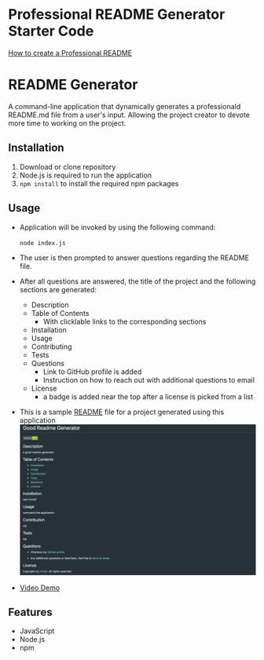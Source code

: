 # Professional README Generator Starter Code

[How to create a Professional README](./readme-guide.md)

# README Generator

A command-line application that dynamically generates a professionald README.md file from a user's input. Allowing the project creator to devote more time to working on the project.

## Installation

1. Download or clone repository
2. Node.js is required to run the application
3. `npm install` to install the required npm packages

## Usage

* Application will be invoked by using the following command:
  
  `node index.js`

* The user is then prompted to answer questions regarding the README file.
* After all questions are answered, the title of the project and the following sections are generated:
  * Description
  * Table of Contents
    * With clicklable links to the corresponding sections
  * Installation
  * Usage
  * Contributing
  * Tests
  * Questions
    * Link to GitHub profile is added
    * Instruction on how to reach out with additional questions to email
  * License
    * a badge is added near the top after a license is picked from a list
  
* This is a sample [README](assets/README.md) file for a project generated using this application
  ![Sample Readme.md File](assets/readme-demo-sample.png)
  
* [Video Demo](https://drive.google.com/file/d/1cGWd1fgF_1T1bOfJ3wUZ5JSAclSKkKev/view)

## Features

* JavaScript
* Node.js
* npm


